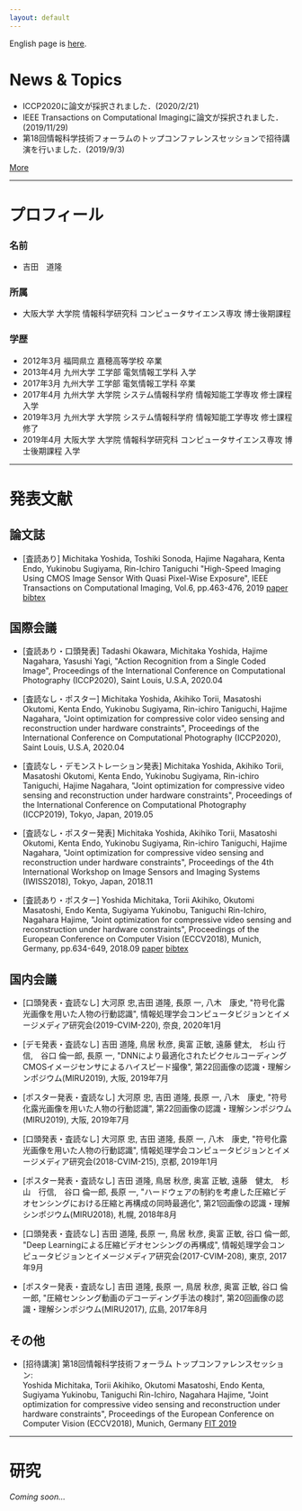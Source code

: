 ```yaml
---
layout: default
---
```



English page is [here](./index_en.html).



# News & Topics

- ICCP2020に論文が採択されました．(2020/2/21)
- IEEE Transactions on Computational Imagingに論文が採択されました．(2019/11/29)
- 第18回情報科学技術フォーラムのトップコンファレンスセッションで招待講演を行いました．(2019/9/3)

[More](./news)

---

# プロフィール
### 名前
- 吉田　道隆

### 所属
- 大阪大学 大学院 情報科学研究科 コンピュータサイエンス専攻 博士後期課程

### 学歴
- 2012年3月 福岡県立 嘉穂高等学校 卒業
- 2013年4月 九州大学 工学部 電気情報工学科 入学
- 2017年3月 九州大学 工学部 電気情報工学科 卒業
- 2017年4月 九州大学 大学院 システム情報科学府 情報知能工学専攻 修士課程 入学
- 2019年3月 九州大学 大学院 システム情報科学府 情報知能工学専攻 修士課程 修了
- 2019年4月 大阪大学 大学院 情報科学研究科 コンピュータサイエンス専攻 博士後期課程 入学

---

# 発表文献
## 論文誌
- [査読あり] Michitaka Yoshida, Toshiki Sonoda, Hajime Nagahara, Kenta Endo, Yukinobu Sugiyama, Rin-Ichiro Taniguchi "High-Speed Imaging Using CMOS Image Sensor With Quasi Pixel-Wise Exposure", IEEE Transactions on Computational Imaging, Vol.6, pp.463-476, 2019 [paper](https://ieeexplore.ieee.org/document/8918110) [bibtex](/bib/tci2019.bib)

## 国際会議
- [査読あり・口頭発表] Tadashi Okawara, Michitaka Yoshida, Hajime Nagahara, Yasushi Yagi, "Action Recognition from a Single Coded Image", Proceedings of the International Conference on Computational Photography (ICCP2020), Saint Louis, U.S.A, 2020.04

- [査読なし・ポスター] Michitaka Yoshida, Akihiko Torii, Masatoshi Okutomi, Kenta Endo, Yukinobu Sugiyama, Rin-ichiro Taniguchi, Hajime Nagahara, "Joint optimization for compressive color video sensing and reconstruction under hardware constraints", Proceedings of the International Conference on Computational Photography (ICCP2020), Saint Louis, U.S.A, 2020.04

- [査読なし・デモンストレーション発表] Michitaka Yoshida, Akihiko Torii, Masatoshi Okutomi, Kenta Endo, Yukinobu Sugiyama, Rin-ichiro Taniguchi, Hajime Nagahara, "Joint optimization for compressive video sensing and reconstruction under hardware constraints", Proceedings of the International Conference on Computational Photography (ICCP2019), Tokyo, Japan, 2019.05

- [査読なし・ポスター発表] Michitaka Yoshida, Akihiko Torii, Masatoshi Okutomi, Kenta Endo, Yukinobu Sugiyama, Rin-ichiro Taniguchi, Hajime Nagahara, "Joint optimization for compressive video sensing and reconstruction under hardware constraints", Proceedings of the 4th International Workshop on Image Sensors and Imaging Systems (IWISS2018), Tokyo, Japan, 2018.11

- [査読あり・ポスター] Yoshida Michitaka, Torii Akihiko, Okutomi Masatoshi, Endo Kenta, Sugiyama Yukinobu, Taniguchi Rin-Ichiro, Nagahara Hajime, "Joint optimization for compressive video sensing and reconstruction under hardware constraints", Proceedings of the European Conference on Computer Vision (ECCV2018), Munich, Germany, pp.634-649, 2018.09 [paper](http://openaccess.thecvf.com/content_ECCV_2018/papers/Michitaka_Yoshida_Joint_optimization_for_ECCV_2018_paper.pdf) [bibtex](/bib/eccv2018.bib)

## 国内会議
- [口頭発表・査読なし] 大河原 忠,吉田 道隆, 長原 一, 八木　康史,	"符号化露光画像を用いた人物の行動認識", 情報処理学会コンピュータビジョンとイメージメディア研究会(2019-CVIM-220), 奈良, 2020年1月

- [デモ発表・査読なし] 吉田 道隆, 鳥居 秋彦, 奥富 正敏, 遠藤 健太,　杉山 行信,　谷口 倫一郎, 長原 一, "DNNにより最適化されたピクセルコーディングCMOSイメージセンサによるハイスピード撮像", 第22回画像の認識・理解シンポジウム(MIRU2019), 大阪, 2019年7月

- [ポスター発表・査読なし] 大河原 忠, 吉田 道隆, 長原 一, 八木　康史, "符号化露光画像を用いた人物の行動認識", 第22回画像の認識・理解シンポジウム(MIRU2019), 大阪, 2019年7月

- [口頭発表・査読なし] 大河原 忠, 吉田 道隆, 長原 一, 八木　康史, "符号化露光画像を用いた人物の行動認識", 情報処理学会コンピュータビジョンとイメージメディア研究会(2018-CVIM-215), 京都, 2019年1月

- [ポスター発表・査読なし] 吉田 道隆, 鳥居 秋彦, 奥富 正敏, 遠藤　健太,　杉山　行信,　谷口 倫一郎, 長原 一, "ハードウェアの制約を考慮した圧縮ビデオセンシングにおける圧縮と再構成の同時最適化", 第21回画像の認識・理解シンポジウム(MIRU2018), 札幌, 2018年8月

- [口頭発表・査読なし] 吉田 道隆, 長原 一, 鳥居 秋彦, 奥富 正敏, 谷口 倫一郎, "Deep Learningによる圧縮ビデオセンシングの再構成", 情報処理学会コンピュータビジョンとイメージメディア研究会(2017-CVIM-208), 東京, 2017年9月

- [ポスター発表・査読なし] 吉田 道隆, 長原 一, 鳥居 秋彦, 奥富 正敏, 谷口 倫一郎, "圧縮センシング動画のデコーディング手法の検討", 第20回画像の認識・理解シンポジウム(MIRU2017), 広島, 2017年8月


## その他
- [招待講演] 第18回情報科学技術フォーラム トップコンファレンスセッション:  
Yoshida Michitaka, Torii Akihiko, Okutomi Masatoshi, Endo Kenta, Sugiyama Yukinobu, Taniguchi Rin-Ichiro, Nagahara Hajime, "Joint optimization for compressive video sensing and reconstruction under hardware constraints", Proceedings of the European Conference on Computer Vision (ECCV2018), Munich, Germany
[FIT 2019](https://www.ipsj.or.jp/event/fit/fit2019/FIT2019program_web/data/html/event/eventTCS3.html)

---

# 研究
*Coming soon...*
